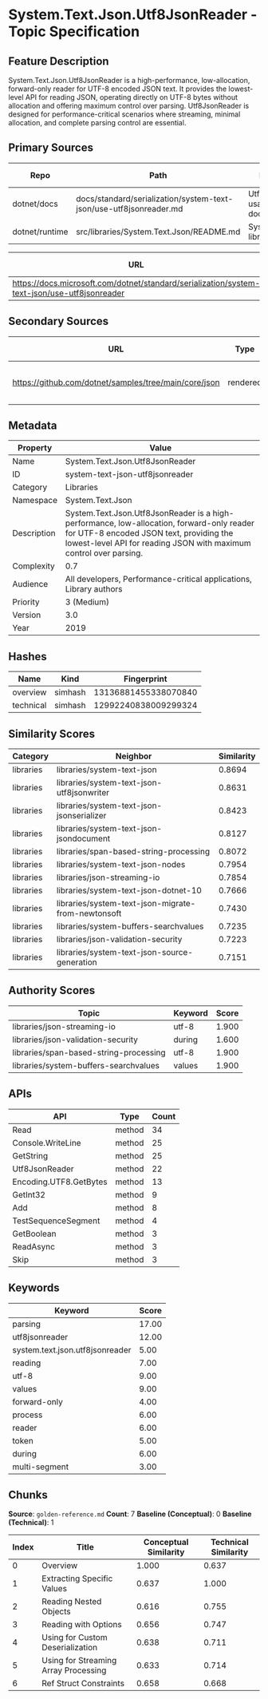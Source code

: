 # System.Text.Json.Utf8JsonReader - Topic Specification

## Feature Description

System.Text.Json.Utf8JsonReader is a high-performance, low-allocation, forward-only reader for UTF-8 encoded JSON text. It provides the lowest-level API for reading JSON, operating directly on UTF-8 bytes without allocation and offering maximum control over parsing. Utf8JsonReader is designed for performance-critical scenarios where streaming, minimal allocation, and complete parsing control are essential.

## Primary Sources

| Repo | Path | Description | Last Verified |
| --- | --- | --- | --- |
| dotnet/docs | docs/standard/serialization/system-text-json/use-utf8jsonreader.md | Utf8JsonReader usage documentation | |
| dotnet/runtime | src/libraries/System.Text.Json/README.md | System.Text.Json library README | |

| URL | Type | Description | Last Verified |
| --- | --- | --- | --- |
| https://docs.microsoft.com/dotnet/standard/serialization/system-text-json/use-utf8jsonreader | rendered | Utf8JsonReader documentation | |

## Secondary Sources

| URL | Type | Description | Last Verified |
| --- | --- | --- | --- |
| https://github.com/dotnet/samples/tree/main/core/json | rendered | Official JSON samples repository | |

## Metadata

| Property | Value |
| --- | --- |
| Name | System.Text.Json.Utf8JsonReader |
| ID | system-text-json-utf8jsonreader |
| Category | Libraries |
| Namespace | System.Text.Json |
| Description | System.Text.Json.Utf8JsonReader is a high-performance, low-allocation, forward-only reader for UTF-8 encoded JSON text, providing the lowest-level API for reading JSON with maximum control over parsing. |
| Complexity | 0.7 |
| Audience | All developers, Performance-critical applications, Library authors |
| Priority | 3 (Medium) |
| Version | 3.0 |
| Year | 2019 |

## Hashes

| Name | Kind | Fingerprint |
|------|------|-------------|
| overview | simhash | 13136881455338070840 |
| technical | simhash | 12992240838009299324 |

## Similarity Scores

| Category | Neighbor | Similarity |
|----------|----------|------------|
| libraries | libraries/system-text-json | 0.8694 |
| libraries | libraries/system-text-json-utf8jsonwriter | 0.8631 |
| libraries | libraries/system-text-json-jsonserializer | 0.8423 |
| libraries | libraries/system-text-json-jsondocument | 0.8127 |
| libraries | libraries/span-based-string-processing | 0.8072 |
| libraries | libraries/system-text-json-nodes | 0.7954 |
| libraries | libraries/json-streaming-io | 0.7854 |
| libraries | libraries/system-text-json-dotnet-10 | 0.7666 |
| libraries | libraries/system-text-json-migrate-from-newtonsoft | 0.7430 |
| libraries | libraries/system-buffers-searchvalues | 0.7235 |
| libraries | libraries/json-validation-security | 0.7223 |
| libraries | libraries/system-text-json-source-generation | 0.7151 |

## Authority Scores

| Topic | Keyword | Score |
|-------|---------|-------|
| libraries/json-streaming-io | utf-8 | 1.900 |
| libraries/json-validation-security | during | 1.600 |
| libraries/span-based-string-processing | utf-8 | 1.900 |
| libraries/system-buffers-searchvalues | values | 1.900 |

## APIs

| API | Type | Count |
|-----|------|-------|
| Read | method | 34 |
| Console.WriteLine | method | 25 |
| GetString | method | 25 |
| Utf8JsonReader | method | 22 |
| Encoding.UTF8.GetBytes | method | 13 |
| GetInt32 | method | 9 |
| Add | method | 8 |
| TestSequenceSegment | method | 4 |
| GetBoolean | method | 3 |
| ReadAsync | method | 3 |
| Skip | method | 3 |

## Keywords

| Keyword | Score |
|---------|-------|
| parsing | 17.00 |
| utf8jsonreader | 12.00 |
| system.text.json.utf8jsonreader | 5.00 |
| reading | 7.00 |
| utf-8 | 9.00 |
| values | 9.00 |
| forward-only | 4.00 |
| process | 6.00 |
| reader | 6.00 |
| token | 5.00 |
| during | 6.00 |
| multi-segment | 3.00 |

## Chunks

**Source**: `golden-reference.md`
**Count**: 7
**Baseline (Conceptual)**: 0
**Baseline (Technical)**: 1

| Index | Title | Conceptual Similarity | Technical Similarity |
|-------|-------|----------------------|---------------------|
| 0 | Overview | 1.000 | 0.637 |
| 1 | Extracting Specific Values | 0.637 | 1.000 |
| 2 | Reading Nested Objects | 0.616 | 0.755 |
| 3 | Reading with Options | 0.656 | 0.747 |
| 4 | Using for Custom Deserialization | 0.638 | 0.711 |
| 5 | Using for Streaming Array Processing | 0.633 | 0.714 |
| 6 | Ref Struct Constraints | 0.658 | 0.668 |
